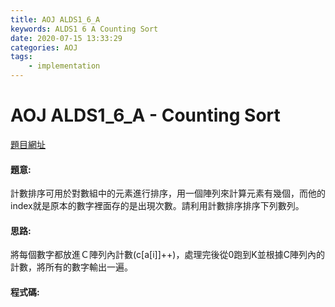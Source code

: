 ```yaml
---
title: AOJ ALDS1_6_A
keywords: ALDS1 6 A Counting Sort
date: 2020-07-15 13:33:29
categories: AOJ
tags:
    - implementation
---
```

# AOJ ALDS1_6_A - Counting Sort
[題目網址](https://onlinejudge.u-aizu.ac.jp/courses/lesson/1/ALDS1/all/ALDS1_6_A)

#### 題意:
計數排序可用於對數組中的元素進行排序，用一個陣列來計算元素有幾個，而他的index就是原本的數字裡面存的是出現次數。請利用計數排序排序下列數列。

<!-- more -->
#### 思路:
將每個數字都放進Ｃ陣列內計數(c[a[i]]++)，處理完後從0跑到K並根據C陣列內的計數，將所有的數字輸出一遍。

#### 程式碼:
<script src="https://gist.github.com/Daviswww/245397223969f64944326fb98f0b1e80.js"></script>